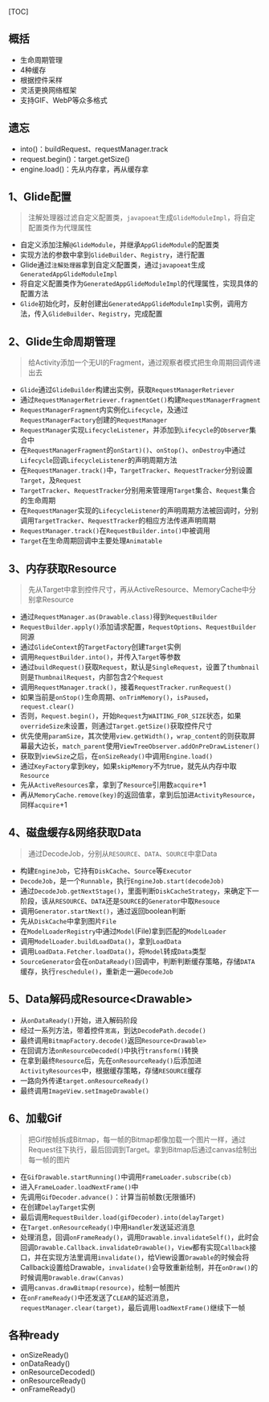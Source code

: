 [TOC]

## 概括
* 生命周期管理
* 4种缓存
* 根据控件采样
* 灵活更换网络框架
* 支持GIF、WebP等众多格式

## 遗忘
* into()：buildRequest、requestManager.track
* request.begin()：target.getSize()
* engine.load()：先从内存拿，再从缓存拿

## 1、Glide配置
> 注解处理器过滤自定义配置类，`javapoeat`生成`GlideModuleImpl`，将自定配置类作为代理属性

* 自定义添加注解`@GlideModule`，并继承`AppGlideModule`的配置类
* 实现方法的参数中拿到`GlideBuilder`、`Registry`，进行配置
* Glide通过`注解处理器`拿到自定义配置类，通过`javapoeat`生成`GeneratedAppGlideModuleImpl`
* 将自定义配置类作为`GeneratedAppGlideModuleImpl`的代理属性，实现具体的配置方法
* `Glide`初始化时，反射创建出`GeneratedAppGlideModuleImpl`实例，调用方法，传入`GlideBuilder`、`Registry`，完成配置

##  2、Glide生命周期管理
> 给Activity添加一个无UI的Fragment，通过观察者模式把生命周期回调传递出去

* `Glide`通过`GlideBuilder`构建出实例，获取`RequestManagerRetriever`
* 通过`RequestManagerRetriever.fragmentGet()`构建`RequestManagerFragment`
* `RequestManagerFragment`内实例化`Lifecycle`，及通过`RequestManagerFactory`创建的`RequestManager`
* `RequestManager`实现`LifecycleListener`，并添加到`Lifecycle`的`Observer`集合中
* 在`RequestManagerFragment`的`onStart)()`、`onStop()`、`onDestroy`中通过`Lifecycle`回调`LifecycleListener`的声明周期方法
* 在`RequestManager.track()`中，`TargetTracker`、`RequestTracker`分别设置`Target`，及`Request`
* `TargetTracker`、`RequestTracker`分别用来管理用`Target`集合、`Request`集合的生命周期
* 在`RequestManager`实现的`LifecycleListener`的声明周期方法被回调时，分别调用`TargetTracker`、`RequestTracker`的相应方法传递声明周期
* `RequestManager.track()`在`RequestBuilder.into()`中被调用
* `Target`在生命周期回调中主要处理`Animatable`

## 3、内存获取Resource
> 先从Target中拿到控件尺寸，再从ActiveResource、MemoryCache中分别拿Resource

* 通过`RequestManager.as(Drawable.class)`得到`RequestBuilder`
* `RequestBuilder.apply()`添加请求配置，`RequestOptions`、`RequestBuilder`同源
* 通过`GlideContext`的`TargetFactory`创建`Target`实例
* 调用`RequestBuilder.into()`，并传入`Target`等参数
* 通过`buildRequest()`获取`Request`，默认是`SingleRequest`，设置了`thumbnail`则是`ThumbnailRequest`，内部包含2个`Request`
* 调用`RequestManager.track()`，接着`RequestTracker.runRequest()`
* 如果当前是`onStop()`生命周期、`onTrimMemory()`，`isPaused`，`request.clear()`
* 否则，`Request.begin()`，开始`Request`为`WAITING_FOR_SIZE`状态，如果`overrideSize`未设置，则通过`Target.getSize()`获取控件尺寸
* 优先使用`paramSize`，其次使用`view.getWidth()`，`wrap_content`的则获取屏幕最大边长，`match_parent`使用`ViewTreeObserver.addOnPreDrawListener()`
* 获取到`viewSize`之后，在`onSizeReady()`中调用`Engine.load()`
* 通过`KeyFactory`拿到key，如果`skipMemory`不为true，就先从内存中取`Resource`
* 先从`ActiveResources`拿，拿到了`Resource`引用数`acquire`+1
* 再从`MemoryCache.remove(key)`的返回值拿，拿到后加进`ActivityResource`，同样`acquire`+1

## 4、磁盘缓存&网络获取Data
> 通过DecodeJob，分别从`RESOURCE`、`DATA`、`SOURCE`中拿Data

* 构建`EngineJob`，它持有`DiskCache`、`Source`等`Executor`
* `DecodeJob`，是一个`Runnable`，执行`EngineJob.start(decodeJob)`
* 通过`DecodeJob.getNextStage()`，里面判断`DiskCacheStrategy`，来确定下一阶段，该从`RESOURCE`、`DATA`还是`SOURCE`的`Generator`中取`Resouce`
* 调用`Generator.startNext()`，通过返回boolean判断
* 先从`DiskCache`中拿到图片`File`
* 在`ModelLoaderRegistry`中通过`Model`(File)拿到匹配的`ModelLoader`
* 调用`ModelLoader.buildLoadData()`，拿到`LoadData`
* 调用`LoadData.Fetcher.loadData()`，将`Model`转成`Data`类型
* `SourceGenerator`会在`onDataReady()`回调中，判断判断缓存策略，存储`DATA`缓存，执行`reschedule()`，重新走一遍`DecodeJob`

## 5、Data解码成Resource\<Drawable>
* 从`onDataReady()`开始，进入解码阶段
* 经过一系列方法，带着控件`宽高`，到达`DecodePath.decode()`
* 最终调用`BitmapFactory.decode()`返回`Resource<Drawable>`
* 在回调方法`onResourceDecoded()`中执行`transform()`转换
* 在拿到最终`Resource`后，先在`onResourceReady()`后添加进`ActivityResources`中，根据缓存策略，存储`RESOURCE`缓存
* 一路向外传递`target.onResourceReady()`
* 最终调用`ImageView.setImageDrawable()`

## 6、加载Gif
> 把Gif按帧拆成Bitmap，每一帧的Bitmap都像加载一个图片一样，通过Request往下执行，最后回调到Target。拿到Bitmap后通过canvas绘制出每一帧的图片

* 在`GifDrawable.startRunning()`中调用`FrameLoader.subscribe(cb)`
* 进入`FrameLoader.loadNextFrame()`中
* 先调用`GifDecoder.advance()`：计算当前帧数(无限循环)
* 在创建`DelayTarget`实例
* 最后调用`RequestBuilder.load(gifDecoder).into(delayTarget)`
* 在`Target.onResourceReady()`中用`Handler`发送延迟消息
* 处理消息，回调`onFrameReady()`，调用`Drawable.invalidateSelf()`，此时会回调`Drawable.Callback.invalidateDrawable()`，`View`都有实现`Callback`接口，并在实现方法里调用`invalidate()`，给View设置`Drawable`的时候会将Callback设置给Drawable，`invalidate()`会导致重新绘制，并在`onDraw()`的时候调用`Drawable.draw(Canvas)`
* 调用`canvas.drawBitmap(resource)`，绘制一帧图片
* 在`onFrameReady()`中还发送了`CLEAR`的延迟消息，`requestManager.clear(target)`，最后调用`loadNextFrame()`继续下一帧


## 各种ready
* onSizeReady()
* onDataReady()
* onResourceDecoded()
* onResourceReady()
* onFrameReady()